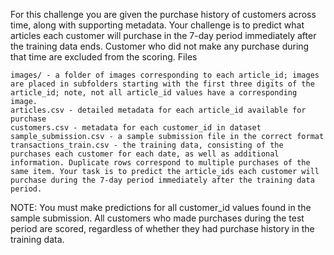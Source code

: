 For this challenge you are given the purchase history of customers across time, along with supporting metadata. Your challenge is to predict what articles each customer will purchase in the 7-day period immediately after the training data ends. Customer who did not make any purchase during that time are excluded from the scoring.
Files

    images/ - a folder of images corresponding to each article_id; images are placed in subfolders starting with the first three digits of the article_id; note, not all article_id values have a corresponding image.
    articles.csv - detailed metadata for each article_id available for purchase
    customers.csv - metadata for each customer_id in dataset
    sample_submission.csv - a sample submission file in the correct format
    transactions_train.csv - the training data, consisting of the purchases each customer for each date, as well as additional information. Duplicate rows correspond to multiple purchases of the same item. Your task is to predict the article_ids each customer will purchase during the 7-day period immediately after the training data period.

NOTE: You must make predictions for all customer_id values found in the sample submission. All customers who made purchases during the test period are scored, regardless of whether they had purchase history in the training data.